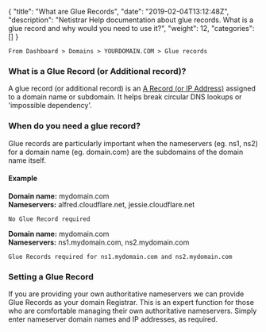 {
"title": "What are Glue Records",
"date": "2019-02-04T13:12:48Z",
"description": "Netistrar Help documentation about glue records.  What is a glue record and why would you need to use it?",
"weight": 12,
"categories": []
}

    From Dashboard > Domains > YOURDOMAIN.COM > Glue records

### What is a Glue Record (or Additional record)?

A glue record (or additional record) is an [A Record (or IP Address)](/help/domain-names/dns/) assigned to a domain name or subdomain.  It helps break circular DNS lookups or 'impossible dependency'.

### When do you need a glue record?

Glue records are particularly important when the nameservers (eg. ns1, ns2) for a domain name (eg. domain.com) are the subdomains of the domain name itself.

#### Example

__Domain name:__ mydomain.com  
__Nameservers:__ alfred.cloudflare.net, jessie.cloudflare.net

    No Glue Record required

__Domain name:__ mydomain.com  
__Nameservers:__ ns1.mydomain.com, ns2.mydomain.com


    Glue Records required for ns1.mydomain.com and ns2.mydomain.com

### Setting a Glue Record
If you are providing your own authoritative nameservers we can provide Glue Records as your domain Registrar.  This is an expert function for those who are comfortable managing their own authoritative nameservers.  Simply enter nameserver domain names and IP addresses, as required.  
